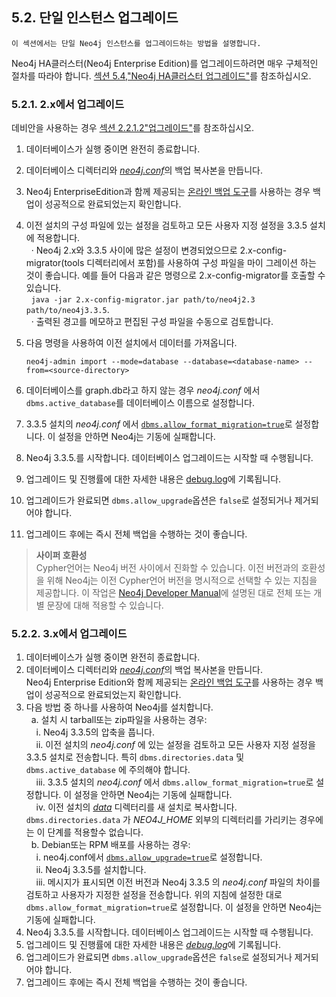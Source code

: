## 5.2. 단일 인스턴스 업그레이드

```
이 섹션에서는 단일 Neo4j 인스턴스를 업그레이드하는 방법을 설명합니다.
```

Neo4j HA클러스터(Neo4j Enterprise Edition)를 업그레이드하려면 매우 구체적인 절차를 따라야 합니다. [섹션 5.4,"Neo4j HA클러스터 업그레이드"](high-availability.md)를 참조하십시오.

### 5.2.1. 2.x에서 업그레이드

데비안을 사용하는 경우 [섹션 2.2.1.2"업그레이드"](../installation/linux/debian.md)를 참조하십시오.

  1. 데이터베이스가 실행 중이면 완전히 종료합니다.
  2. 데이터베이스 디렉터리와 [_neo4j.conf_](../configuration/file-locations.md)의 백업 복사본을 만듭니다.
  3. Neo4j EnterpriseEdition과 함께 제공되는 [온라인 백업 도구](../backup.md)를 사용하는 경우 백업이 성공적으로 완료되었는지 확인합니다.
  4. 이전 설치의 구성 파일에 있는 설정을 검토하고 모든 사용자 지정 설정을 3.3.5 설치에 적용합니다.
<br>&nbsp;&nbsp;&middot; Neo4j 2.x와 3.3.5 사이에 많은 설정이 변경되었으므로 2.x-config-migrator(tools 디렉터리에서 포함)를 사용하여 구성 파일을 마이 그레이션 하는 것이 좋습니다.
    예를 들어 다음과 같은 명령으로 2.x-config-migrator를 호출할 수 있습니다.
<br>&nbsp;&nbsp;```java -jar 2.x-config-migrator.jar path/to/neo4j2.3 path/to/neo4j3.3.5```.
<br>&nbsp;&nbsp;&middot; 출력된 경고를 메모하고 편집된 구성 파일을 수동으로 검토합니다.
    
  5. 다음 명령을 사용하여 이전 설치에서 데이터를 가져옵니다.
  
      ``` neo4j-admin import --mode=database --database=<database-name> --from=<source-directory> ```
  
  6. 데이터베이스를 graph.db라고 하지 않는 경우 _neo4j.conf_ 에서 ```dbms.active_database```를 데이터베이스 이름으로 설정합니다.
  7. 3.3.5 설치의 _neo4j.conf_ 에서 [`dbms.allow_format_migration=true`](https://neo4j.com/docs/operations-manual/current/reference/configuration-settings/#config_dbms.allow_format_migration)로 설정합니다. 이 설정을 안하면 Neo4j는 기동에 실패합니다.
  8. Neo4j 3.3.5.를 시작합니다. 데이터베이스 업그레이드는 시작할 때 수행됩니다.
  9. 업그레이드 및 진행률에 대한 자세한 내용은 [debug.log](../configuration/file-locations.md)에 기록됩니다.
  10. 업그레이드가 완료되면 ```dbms.allow_upgrade```옵션은 ```false```로 설정되거나 제거되어야 합니다.
  11. 업그레이드 후에는 즉시 전체 백업을 수행하는 것이 좋습니다.
  
  > **사이퍼 호환성**<br>
 Cypher언어는 Neo4j 버전 사이에서 진화할 수 있습니다. 이전 버전과의 호환성을 위해 Neo4j는 이전 Cypher언어 버전을 명시적으로 선택할 수 있는 지침을 제공합니다. 이 작업은 [Neo4j Developer Manual](https://neo4j.com/docs/developer-manual/3.4-preview/cypher/deprecations-additions-removals-compatibility/#cypher-compatibility)에 설명된 대로 전체 또는 개별 문장에 대해 적용할 수 있습니다.

### 5.2.2. 3.x에서 업그레이드

  1. 데이터베이스가 실행 중이면 완전히 종료합니다.
  2. 데이터베이스 디렉터리와 [_neo4j.conf_](../configuration/file-locations.md)의 백업 복사본을 만듭니다.
  <br>Neo4j Enterprise Edition와 함께 제공되는 [온라인 백업 도구](../backup.md)를 사용하는 경우 백업이 성공적으로 완료되었는지 확인합니다.
  3. 다음 방법 중 하나를 사용하여 Neo4j를 설치합니다.
  <br>&nbsp;&nbsp;a. 설치 시 tarball또는 zip파일을 사용하는 경우:
  <br>&nbsp;&nbsp;&nbsp;&nbsp;i. Neo4j 3.3.5의 압축을 풉니다.
  <br>&nbsp;&nbsp;&nbsp;&nbsp;ii. 이전 설치의 _neo4j.conf_ 에 있는 설정을 검토하고 모든 사용자 지정 설정을 3.3.5 설치로 전송합니다. 특히 `dbms.directories.data` 및 `dbms.active_database` 에 주의해야 합니다.
  <br>&nbsp;&nbsp;&nbsp;&nbsp;iii. 3.3.5 설치의 _neo4j.conf_ 에서 ```dbms.allow_format_migration=true```로 설정합니다. 이 설정을 안하면 Neo4j는 기동에 실패합니다.
  <br>&nbsp;&nbsp;&nbsp;&nbsp;iv. 이전 설치의 [_data_](../configuration/file-locations.md) 디렉터리를 새 설치로 복사합니다. `dbms.directories.data` 가 _NEO4J_HOME_ 외부의 디렉터리를 가리키는 경우에는 이 단계를 적용할수 없습니다.
  <br>&nbsp;&nbsp;b. Debian또는 RPM 배포를 사용하는 경우:
  <br>&nbsp;&nbsp;&nbsp;&nbsp;i. neo4j.conf에서 [`dbms.allow_upgrade=true`](https://neo4j.com/docs/operations-manual/current/reference/configuration-settings/#config_dbms.allow_upgrade)로 설정합니다.
  <br>&nbsp;&nbsp;&nbsp;&nbsp;ii. Neo4j 3.3.5를 설치합니다.
  <br>&nbsp;&nbsp;&nbsp;&nbsp;iii. 메시지가 표시되면 이전 버전과 Neo4j 3.3.5 의 _neo4j.conf_ 파일의 차이를 검토하고 사용자가 지정한 설정을 전송합니다. 위의 지침에 설정한 대로 ```dbms.allow_format_migration=true```로 설정합니다. 이 설정을 안하면 Neo4j는 기동에 실패합니다.
  4. Neo4j 3.3.5.를 시작합니다. 데이터베이스 업그레이드는 시작할 때 수행됩니다.
  5. 업그레이드 및 진행률에 대한 자세한 내용은 [_debug.log_](../configuration/file-locations.md)에 기록됩니다.
  6. 업그레이드가 완료되면 ```dbms.allow_upgrade```옵션은 ```false```로 설정되거나 제거되어야 합니다.
  7. 업그레이드 후에는 즉시 전체 백업을 수행하는 것이 좋습니다.
